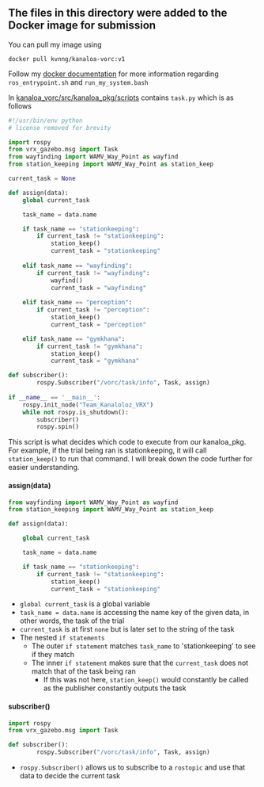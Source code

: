 ## The files in this directory were added to the Docker image for submission
You can pull my image using
```
docker pull kvnng/kanaloa-vorc:v1
```

Follow my [docker documentation](https://github.com/kvndngyn/KanaloaWork/blob/main/2020/Docker.md) for more information regarding `ros_entrypoint.sh` and `run_my_system.bash`

In [kanaloa_vorc/src/kanaloa_pkg/scripts](https://github.com/kvndngyn/KanaloaWork/tree/main/2020/vorc_submissions/kanaloa_vorc/src/kanaloa_pkg/scripts) contains `task.py` which is as follows
```python
#!/usr/bin/env python
# license removed for brevity

import rospy
from vrx_gazebo.msg import Task
from wayfinding import WAMV_Way_Point as wayfind
from station_keeping import WAMV_Way_Point as station_keep

current_task = None

def assign(data):
	global current_task

	task_name = data.name

	if task_name == "stationkeeping":
		if current_task != "stationkeeping":
			station_keep()
			current_task = "stationkeeping"
		
 	elif task_name == "wayfinding":
		if current_task != "wayfinding":
			wayfind()
			current_task = "wayfinding"
	
	elif task_name == "perception":
		if current_task != "perception":
			station_keep()
			current_task = "perception"

	elif task_name == "gymkhana":
		if current_task != "gymkhana":
			station_keep()
			current_task = "gymkhana"

def subscriber():
		rospy.Subscriber("/vorc/task/info", Task, assign)
	
if __name__ == '__main__':
	rospy.init_node("Team_Kanaloloz_VRX")
	while not rospy.is_shutdown():
		subscriber()
		rospy.spin()

```
This script is what decides which code to execute from our kanaloa_pkg. For example, if the trial being ran is stationkeeping, it will call `station_keep()` to run that command. I will break down the code further for easier understanding.

#### assign(data)
```python
from wayfinding import WAMV_Way_Point as wayfind
from station_keeping import WAMV_Way_Point as station_keep

def assign(data):

	global current_task

	task_name = data.name

	if task_name == "stationkeeping":
		if current_task != "stationkeeping":
			station_keep()
			current_task = "stationkeeping"
```
+ `global current_task` is a global variable
+ `task_name = data.name` is accessing the name key of the given data, in other words, the task of the trial
+ `current_task` is at first `none` but is later set to the string of the task
+ The nested `if statements`
    + The outer `if statement` matches `task_name` to 'stationkeeping' to see if they match
    + The inner `if statement` makes sure that the `current_task` does not match that of the task being ran
        + If this was not here, `station_keep()` would constantly be called as the publisher constantly outputs the task

#### subscriber()
```python
import rospy
from vrx_gazebo.msg import Task

def subscriber():
		rospy.Subscriber("/vorc/task/info", Task, assign)
```
+ `rospy.Subscriber()` allows us to subscribe to a `rostopic` and use that data to decide the current task